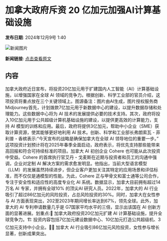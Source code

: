 # ​加拿大政府斥资 20 亿加元加强AI计算基础设施

**发布日期**: 2024年12月9号 1:40

![新闻图片](https://pic.chinaz.com/picmap/202305291510088853_10.jpg)

**新闻链接**: [点击查看原文](https://www.aibase.com/zh/news/13765)

## 内容

加拿大政府近日宣布，将投资20亿加元用于扩建国内人工智能（AI）计算基础设施，以增强国家在全球 AI 领域的竞争力。根据创新、科学工业部的官员介绍，这项投资将重点放在三个关键领域上。图源备注：图片由AI生成，图片授权服务商Midjourney首先，计划拨款7亿加元用于新数据中心的建设，以提升数据存储和处理能力。这些数据中心将为 AI 技术的发展提供必要的技术支持。其次，政府将投入10亿加元用于公共超级计算机基础设施的建设，以提供更高效的计算能力，支持 AI 模型的训练和应用。最后，政府将提供3亿加元，帮助中小企业（SME）获取计算资源，使其能够更好地利用 AI 技术。创新、科学和工业部长弗朗索瓦 - 菲利普・香槟表示:“今天宣布的战略是确保加拿大在全球 AI 领导地位的重要一步。” 这项投资计划预计将在2025年春季全面启动，政府表示，将优先支持那些能带来高回报和符合可持续标准的项目。加拿大 AI 初创企业 Cohere 也可能从此次投资中受益。Cohere 的首席执行官艾丹・戈麦斯在近期与投资者和员工的沟通中强调，企业对定制 AI 解决方案的需求愈发明显。他指出，当前大型语言模型（LLM）的发展虽然持续进步，但企业客户更加关注其特定的应用场景和评估标准，而不仅仅是通模型的性能。为此，Cohere 正与甲骨文和富士通等公司合作，专注于安全性和适应性的高度专业化 AI 系统。数据显示，加拿大目前拥有超过14万名 AI 专家，并拥有全球10% 的顶尖AI 研究人员。2022年，加拿大的 AI 行业吸引了超过86亿加元的风险投资，占总风险投资的30%。同时，加拿大在女性参与 AI 方面表现突出，202至2023年期间增长率达到67%，领先全球。此外，加拿大的 AI 专利申请数量几乎是 G7国家平均水平的三倍，显示出该国在 AI 创新方面的显著进展。划重点:🌟 加拿大政府投资20亿加元扩建 AI 计算基础设施，提升全球竞争力。🏗️ 投资内容包括7亿加元建设数据中心、10亿加元打造公共超级机、3亿加元支持中小企业。👩‍💻 加拿大 AI 行业吸引86亿加元风险投资，女性参与增长显著，创新成果突出。
